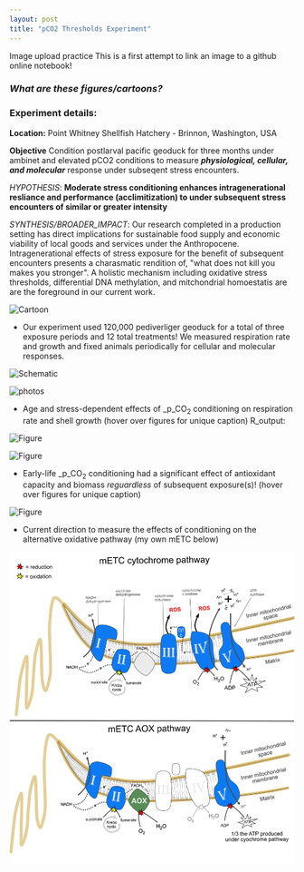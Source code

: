 ```yaml
---
layout: post
title: "pCO2 Thresholds Experiment"
---
```


Image upload practice
This is a first attempt to link an image to a github online notebook!

### _What are these figures/cartoons?_

### **Experiment details:**
**Location:** Point Whitney Shellfish Hatchery - Brinnon, Washington, USA

**Objective** Condition postlarval pacific geoduck for three months under ambinet and elevated pCO2 conditions to measure **_physiological, cellular, and molecular_** response under subseqent stress encounters.

_HYPOTHESIS_: **Moderate stress conditioning enhances intragenerational resliance and performance (acclimitization) to under subsequent stress encounters of similar or greater intensity**

_SYNTHESIS/BROADER_IMPACT_: Our research completed in a production setting has direct implications for sustainable food supply and economic viability of local goods and services under the Anthropocene. Intragenerational effects of stress exposure for the benefit of subsequent encounters presents a charasmatic rendition of, "what does not kill you makes you stronger". A holistic mechanism including oxidative stress thresholds, differential DNA methylation, and mitchondrial homoestatis are are the foreground in our current work.

![Cartoon]({{https://samgurr.github.io}}{{/SamJGurr_Lab_Notebook}}/images/Geoduck_cartoon.jpg "Cartoon of our rationale")

*  Our experiment used 120,000 pediverliger geoduck for a total of three exposure periods and 12 total treatments! We measured respiration rate and growth and fixed animals periodically for cellular and molecular responses.

![Schematic](https://samgurr.github.io/SamJGurr_Lab_Notebook/images/2019_schematic.JPG "Experimental timeline/design")

![photos](https://samgurr.github.io/SamJGurr_Lab_Notebook/images/2019_experiment_photos.jpg "Photos of experiment and physiology analysis")

* Age and stress-dependent effects of _p_CO<sub>2</sub> conditioning on respiration rate and shell growth (hover over figures for unique caption)
R_output:

![Figure](https://samgurr.github.io/SamJGurr_Lab_Notebook/images/Fig.2.jpg "Secondary Exposure: Metabolism and shell growth")

![Figure](https://samgurr.github.io/SamJGurr_Lab_Notebook/images/Fig.3.jpg "Tertiary Exposure: Metabolism and shell growth")

* Early-life _p_CO<sub>2</sub> conditioning had a significant effect of antioxidant capacity and biomass _reguardless_ of subsequent exposure(s)! (hover over figures for unique caption)

![Figure](https://samgurr.github.io/SamJGurr_Lab_Notebook/images/Fig.4.jpg "Tertiary Exposure: Physiological analysis data")

* Current direction to measure the effects of conditioning on the alternative oxidative pathway (my own mETC below)

![](/images/AOX.jpg "AOX mETC mitchondrial pathway")
